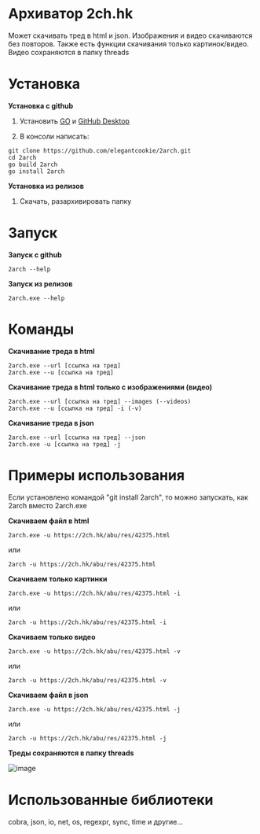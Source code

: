 # Архиватор 2ch.hk
Может скачивать тред в html и json.
Изображения и видео скачиваются без повторов. Также есть функции скачивания только картинок/видео. Видео сохраняются в папку threads

# Установка
 
 <b>Установка с github</b>
 
 1. Установить <a href="https://go.dev/dl/">GO</a> и <a href="https://desktop.github.com/">GitHub Desktop</a>
 
 2. В консоли написать:
 
```
git clone https://github.com/elegantcookie/2arch.git
cd 2arch
go build 2arch
go install 2arch
```

<b>Установка из релизов</b>

1. Скачать, разархивировать папку

# Запуск

<b>Запуск с github</b>
```
2arch --help
```

<b>Запуск из релизов</b>
```
2arch.exe --help
```

# Команды
<b>Скачивание треда в html</b> 

```
2arch.exe --url [ссылка на тред]
2arch.exe --u [ссылка на тред]
```

<b>Скачивание треда в html только с изображениями (видео)</b> 

```
2arch.exe --url [ссылка на тред] --images (--videos)
2arch.exe --u [ссылка на тред] -i (-v)
```

<b>Скачивание треда в json</b>
```
2arch.exe --url [ссылка на тред] --json
2arch.exe -u [ссылка на тред] -j
```

# Примеры использования

Если установлено командой "git install 2arch", то можно запускать, как 2arch вместо 2arch.exe

<b>Скачиваем файл в html</b>
```
2arch.exe -u https://2ch.hk/abu/res/42375.html
```
или 
```
2arch -u https://2ch.hk/abu/res/42375.html
```

<b>Скачиваем только картинки</b>
```
2arch.exe -u https://2ch.hk/abu/res/42375.html -i
```
или
```
2arch -u https://2ch.hk/abu/res/42375.html -i
```

<b>Скачиваем только видео</b>
```
2arch.exe -u https://2ch.hk/abu/res/42375.html -v
```
или
```
2arch -u https://2ch.hk/abu/res/42375.html -v
```

<b>Скачиваем файл в json</b>
```
2arch.exe -u https://2ch.hk/abu/res/42375.html -j
```
или
```
2arch -u https://2ch.hk/abu/res/42375.html -j
```

<b>Треды сохраняются в папку threads</b>

![image](https://user-images.githubusercontent.com/68335351/174891350-782cc811-32db-4f2d-8025-8308f693bb95.png)


# Использованные библиотеки
cobra, json, io, net, os, regexpr, sync, time и другие...
